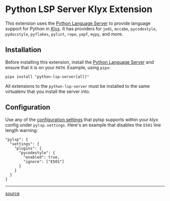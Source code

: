 # Python LSP Server Klyx Extension

This extension uses the [Python Language Server](https://github.com/python-lsp/python-lsp-server) to provide language support for Python in [Klyx](https://github.com/klyx-dev/klyx). It has providers for `jedi`, `mccabe`, `pycodestyle`, `pydocstyle`, `pyflakes`, `pylint`, `rope`, `yapf`, `mypy`, and more.

## Installation

Before installing this extension, install the [Python Language Server](https://github.com/python-lsp/python-lsp-server) and ensure that it is on your `PATH`. Example, using `pipx`:

```
pipx install "python-lsp-server[all]"
```

All extensions to the `python-lsp-server` must be installed to the same virtualenv that you install the server into.


## Configuration

Use any of the [configuration settings](https://github.com/python-lsp/python-lsp-server/blob/develop/CONFIGURATION.md) that pylsp supports within your klyx config under `pylsp.settings`. Here's an example that disables the `E501` line length warning:

```jsonc
"pylsp": {
  "settings": {
    "plugins": {
      "pycodestyle": {
        "enabled": true,
        "ignore": ["E501"]
      }
    }
  }
}
```

---

[source](https://github.com/rgbkrk/python-lsp-zed-extension)
